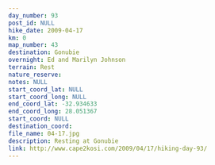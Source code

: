 ```yaml
---
day_number: 93
post_id: NULL
hike_date: 2009-04-17
km: 0
map_number: 43
destination: Gonubie
overnight: Ed and Marilyn Johnson
terrain: Rest
nature_reserve: 
notes: NULL
start_coord_lat: NULL
start_coord_long: NULL
end_coord_lat: -32.934633
end_coord_long: 28.051367
start_coord: NULL
destination_coord: 
file_name: 04-17.jpg
description: Resting at Gonubie
link: http://www.cape2kosi.com/2009/04/17/hiking-day-93/
---
```

